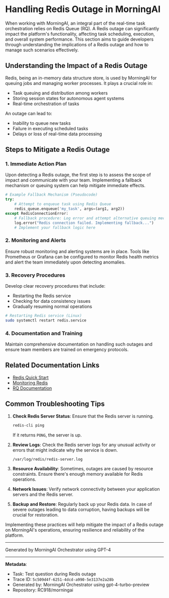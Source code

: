 # Handling Redis Outage in MorningAI

When working with MorningAI, an integral part of the real-time task orchestration relies on Redis Queue (RQ). A Redis outage can significantly impact the platform's functionality, affecting task scheduling, execution, and overall system performance. This section aims to guide developers through understanding the implications of a Redis outage and how to manage such scenarios effectively.

## Understanding the Impact of a Redis Outage

Redis, being an in-memory data structure store, is used by MorningAI for queuing jobs and managing worker processes. It plays a crucial role in:
- Task queuing and distribution among workers
- Storing session states for autonomous agent systems
- Real-time orchestration of tasks

An outage can lead to:
- Inability to queue new tasks
- Failure in executing scheduled tasks
- Delays or loss of real-time data processing

## Steps to Mitigate a Redis Outage

### 1. Immediate Action Plan
Upon detecting a Redis outage, the first step is to assess the scope of impact and communicate with your team. Implementing a fallback mechanism or queuing system can help mitigate immediate effects.

```python
# Example Fallback Mechanism (Pseudocode)
try:
    # Attempt to enqueue task using Redis Queue
    redis_queue.enqueue('my_task', args=(arg1, arg2))
except RedisConnectionError:
    # Fallback procedure: Log error and attempt alternative queuing mechanism or retry logic
    log.error("Redis connection failed. Implementing fallback...")
    # Implement your fallback logic here
```

### 2. Monitoring and Alerts
Ensure robust monitoring and alerting systems are in place. Tools like Prometheus or Grafana can be configured to monitor Redis health metrics and alert the team immediately upon detecting anomalies.

### 3. Recovery Procedures
Develop clear recovery procedures that include:
- Restarting the Redis service
- Checking for data consistency issues
- Gradually resuming normal operations

```bash
# Restarting Redis service (Linux)
sudo systemctl restart redis.service
```

### 4. Documentation and Training
Maintain comprehensive documentation on handling such outages and ensure team members are trained on emergency protocols.

## Related Documentation Links

- [Redis Quick Start](https://redis.io/topics/quickstart)
- [Monitoring Redis](https://redis.io/topics/monitoring)
- [RQ Documentation](https://python-rq.org/docs/)

## Common Troubleshooting Tips

1. **Check Redis Server Status**: Ensure that the Redis server is running.
   ```bash
   redis-cli ping
   ```
   If it returns `PONG`, the server is up.

2. **Review Logs**: Check the Redis server logs for any unusual activity or errors that might indicate why the service is down.
   ```
   /var/log/redis/redis-server.log
   ```

3. **Resource Availability**: Sometimes, outages are caused by resource constraints. Ensure there's enough memory available for Redis operations.

4. **Network Issues**: Verify network connectivity between your application servers and the Redis server.

5. **Backup and Restore**: Regularly back up your Redis data. In case of severe outages leading to data corruption, having backups will be crucial for restoration.

Implementing these practices will help mitigate the impact of a Redis outage on MorningAI's operations, ensuring resilience and reliability of the platform.

---
Generated by MorningAI Orchestrator using GPT-4

---

**Metadata**:
- Task: Test question during Redis outage
- Trace ID: `5c509d4f-6251-4dcd-a990-5e3137e2a28b`
- Generated by: MorningAI Orchestrator using gpt-4-turbo-preview
- Repository: RC918/morningai
